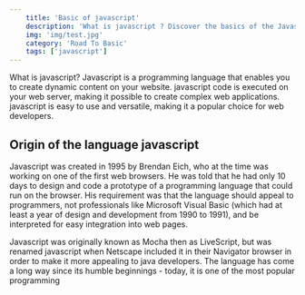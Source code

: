 ```yaml
---
    title: 'Basic of javascript'
    description: 'What is javascript ? Discover the basics of the Javascript language at the basis of web development.'
    img: 'img/test.jpg'
    category: 'Road To Basic'
    tags: ['javascript']
---
```


What is javascript? Javascript is a programming language that enables you to create dynamic content on your website. javascript code is executed on your web server, making it possible to create complex web applications. javascript is easy to use and versatile, making it a popular choice for web developers.

## **Origin of the language javascript**

Javascript was created in 1995 by Brendan Eich, who at the time was working on one of the first web browsers. He was told that he had only 10 days to design and code a prototype of a programming language that could run on the browser. His requirement was that the language should appeal to programmers, not professionals like Microsoft Visual Basic (which had at least a year of design and development from 1990 to 1991), and be interpreted for easy integration into web pages.

Javascript was originally known as Mocha then as LiveScript, but was renamed javascript when Netscape included it in their Navigator browser in order to make it more appealing to java developers. The language has come a long way since its humble beginnings - today, it is one of the most popular programming

